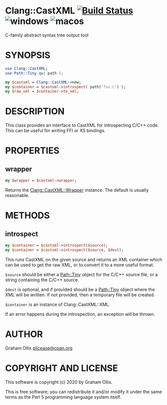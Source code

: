 # Clang::CastXML [![Build Status](https://travis-ci.org/PerlFFI/Clang-CastXML.svg)](http://travis-ci.org/PerlFFI/Clang-CastXML) ![windows](https://github.com/PerlFFI/Clang-CastXML/workflows/windows/badge.svg) ![macos](https://github.com/PerlFFI/Clang-CastXML/workflows/macos/badge.svg)

C-family abstract syntax tree output tool

# SYNOPSIS

```perl
use Clang::CastXML;
use Path::Tiny qw( path );

my $castxml = Clang::CastXML->new;
my $container = $castxml->introspect( path('foo.C') );
my $raw_xml = $container->to_xml;
```

# DESCRIPTION

This class provides an interface to CastXML for introspecting C/C++ code.
This can be useful for writing FFI or XS bindings.

# PROPERTIES

## wrapper

```perl
my $wrapper = $castxml->wrapper;
```

Returns the [Clang::CastXML::Wrapper](https://metacpan.org/pod/Clang::CastXML::Wrapper) instance.  The default is usually reasonable.

# METHODS

## introspect

```perl
my $container = $castxml->introspect($source);
my $container = $castxml->introspect($source, $dest);
```

This runs CastXML on the given source and returns an XML container which can be used
to get the raw XML, or to convert it to a more useful format.

`$source` should be either a [Path::Tiny](https://metacpan.org/pod/Path::Tiny) object for the C/C++ source file, or
a string containing the C/C++ source.

`$dest` is optional, and if provided should be a [Path::Tiny](https://metacpan.org/pod/Path::Tiny) object where the
XML will be written.  If not provided, then a temporary file will be created.

`$container` is an instance of Clang::CastXML::XML.

If an error happens during the introspection, an exception will be thrown.

# AUTHOR

Graham Ollis <plicease@cpan.org>

# COPYRIGHT AND LICENSE

This software is copyright (c) 2020 by Graham Ollis.

This is free software; you can redistribute it and/or modify it under
the same terms as the Perl 5 programming language system itself.
